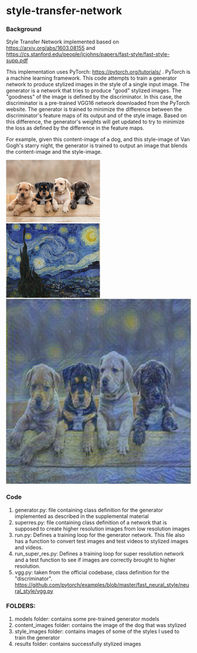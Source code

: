 # style-transfer-network
### Background

Style Transfer Network implemented based on https://arxiv.org/abs/1603.08155 and https://cs.stanford.edu/people/jcjohns/papers/fast-style/fast-style-supp.pdf

This implementation uses PyTorch: https://pytorch.org/tutorials/ . PyTorch is a machine learning framework.
This code attempts to train a generator network to produce stylized images in the style of a single input image. The generator is a network that tries to produce "good" stylized images. The "goodness" of the image is defined by the discriminator. In this case, the discriminator is a pre-trained VGG16 network downloaded from the PyTorch website. The generator is trained to minimize the difference between the discriminator's feature maps of its output and of the style image. Based on this difference, the generator's weights will get updated to try to minimize the loss as defined by the difference in the feature maps.

For example, given this content-image of a dog, and this style-image of Van Gogh's starry night, the generator is trained to output an image that blends the content-image and the style-image.

<img src="https://github.com/anjalipemmaraju/styletransfernetwork/blob/master/content_images/original_dog.jpg" width="256"> <img src="https://github.com/anjalipemmaraju/styletransfernetwork/blob/master/style_images/vangogh.jpg" width="256">
<img src="https://github.com/anjalipemmaraju/styletransfernetwork/blob/master/results/vangogh_dog.jpg" width="512">


### Code
1. generator.py: file containing class definition for the generator implemented as described in the supplemental material
2. superres.py: file containing class definition of a network that is supposed to create higher resolution images from low resolution images
3. run.py: Defines a training loop for the generator network. This file also has a function to convert test images and test videos to stylized images and videos.
4. run_super_res.py: Defines a training loop for super resolution network and a test function to see if images are correctly brought to higher resolution.
5. vgg.py: taken from the official codebase, class definition for the "discriminator". https://github.com/pytorch/examples/blob/master/fast_neural_style/neural_style/vgg.py

### FOLDERS:
1. models folder: contains some pre-trained generator models
2. content_images folder: contains the image of the dog that was stylized
3. style_images folder: contains images of some of the styles I used to train the generator
4. results folder: contains successfully stylized images

